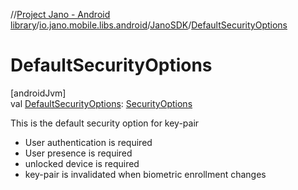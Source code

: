 //[Project Jano - Android library](../../../index.md)/[io.jano.mobile.libs.android](../index.md)/[JanoSDK](index.md)/[DefaultSecurityOptions](-default-security-options.md)

# DefaultSecurityOptions

[androidJvm]\
val [DefaultSecurityOptions](-default-security-options.md): [SecurityOptions](../-security-options/index.md)

This is the default security option for key-pair

- 
   User authentication is required
- 
   User presence is required
- 
   unlocked device is required
- 
   key-pair is invalidated when biometric enrollment changes
